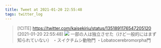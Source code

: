 ```yaml
---
title: Tweet at 2021-01-20 22:55:48
tags: twitter_log
---
```


> [!CITE] https://twitter.com/kaisekiriu/status/1351891176547205120 (2021-01-20 22:55:48)
> ![](https://twitter.com/kaisekiriu/status/1351891176547205120)
> 一部の人は独立させた（けど一般的にはまず知られていない）
> ・スイクチムシ動物門
> ・Lobatocerebromorpha門
